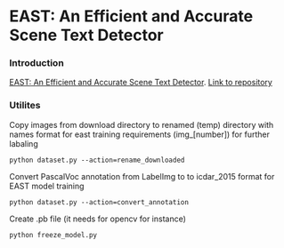 # EAST: An Efficient and Accurate Scene Text Detector

### Introduction
[EAST: An Efficient and Accurate Scene Text Detector](https://arxiv.org/abs/1704.03155v2).
[Link to repository](https://github.com/argman/EAST)

### Utilites

Copy images from download directory to renamed (temp) directory with names format
for east training requirements (img_[number]) for further labaling
```
python dataset.py --action=rename_downloaded
```

Convert PascalVoc annotation from LabelImg to to icdar_2015 format for EAST model training
```
python dataset.py --action=convert_annotation
```

Create .pb file (it needs for opencv for instance)
```
python freeze_model.py
```

